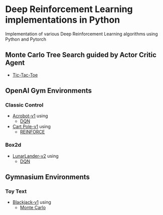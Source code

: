 # Deep Reinforcement Learning implementations in Python

Implementation of various Deep Reinforcement Learning algorithms using Python and Pytorch

## Monte Carlo Tree Search guided by Actor Critic Agent
* [Tic-Tac-Toe](https://github.com/tamoghna21/deep-reinforcement-learning-python-pytorch/tree/main/alphazero-TicTacToe)

## OpenAI Gym Environments
### Classic Control
  * [Acrobot-v1](https://www.gymlibrary.dev/environments/classic_control/acrobot/) using
    * [DQN](https://github.com/tamoghna21/deep-reinforcement-learning-python-pytorch/tree/main/Deep_Q_Network_jupyter)
  * [Cart Pole-v1](https://www.gymlibrary.dev/environments/classic_control/cart_pole/) using
     * [REINFORCE](https://github.com/tamoghna21/deep-reinforcement-learning-python-pytorch/tree/main/REINFORCE)
### Box2d
  * [LunarLander-v2](https://www.gymlibrary.dev/environments/box2d/lunar_lander/) using
    * [DQN](https://github.com/tamoghna21/deep-reinforcement-learning-python-pytorch/tree/main/Deep_Q_Network_jupyter)
   
## Gymnasium Environments
### Toy Text
  * [Blackjack-v1](https://gymnasium.farama.org/environments/toy_text/blackjack/) using
    * [Monte Carlo](https://github.com/tamoghna21/deep-reinforcement-learning-python-pytorch/tree/main/Monte_Carlo_jupyter)
